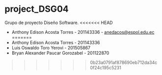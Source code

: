 ﻿# project_DSG04
Grupo de proyecto Diseño Software. 
<<<<<<< HEAD
- Anthony Edison Acosta Torres - 201143336 - anedacos@espol.edu.ec
=======
- Anthony Edison Acosta Torres - 201143336
- Luis Oswaldo Toro Yerovi - 201505867
- Bryan Alexander Paucar Gorozabel - 201122870
>>>>>>> 0b23a0791af878690eb712da34c0f24c195c5231
